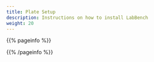 ```yaml
---
title: Plate Setup
description: Instructions on how to install LabBench
weight: 20
---
```


{{% pageinfo %}}


{{% /pageinfo %}}
